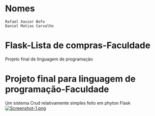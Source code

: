 # Nomes
    Rafael Xavier Bofo
    Daniel Matias Carvalho
# Flask-Lista de compras-Faculdade
Projeto final de linguagem de programação

# Projeto final para linguagem de programação-Faculdade
Um sistema Crud relativamente simples feito em phyton Flask
[![Screenshot-1.png](https://i.postimg.cc/wTr5PgQf/Screenshot-1.png)](https://postimg.cc/ppDn5N7z)
